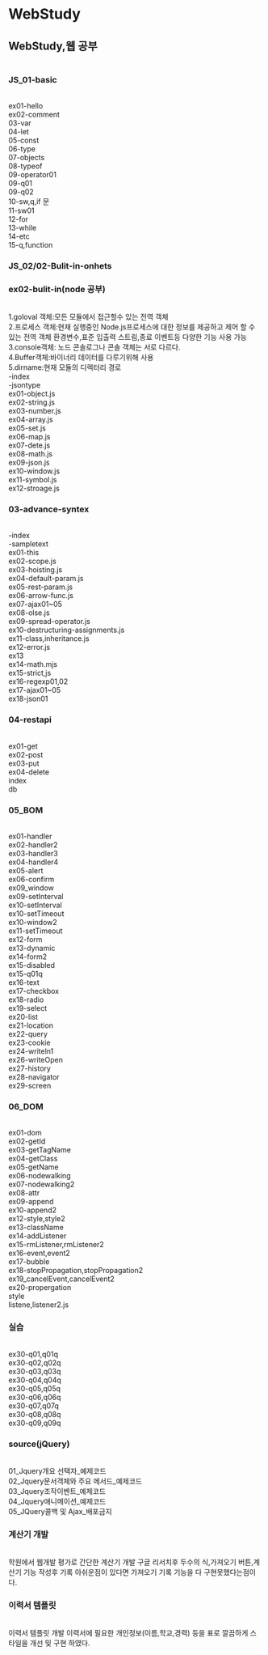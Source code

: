 # WebStudy
<h2>WebStudy,웹 공부</h1> 
<h3></br>JS_01-basic</h3>
</br>ex01-hello
</br>ex02-comment
</br>03-var
</br>04-let
</br>05-const
</br>06-type
</br>07-objects
</br>08-typeof
</br>09-operator01
</br>09-q01
</br>09-q02
</br>10-sw,q,if 문
</br>11-sw01
</br>12-for
</br>13-while
</br>14-etc
</br>15-q,function
<h3>JS_02/02-Bulit-in-onhets</h3>

<h3>ex02-bulit-in(node 공부)</h3>
</br>1.goloval 객체:모든 모듈에서 접근할수 있는 전역 객체 
</br>2.프로세스 객체:현재 실행중인 Node.js프로세스에 대한 정보를 제공하고 제어 할 수 있는
전역 객체 환경변수,표준 입출력 스트림,종료 이벤트등 다양한 기능 사용 가능 
</br>3.console객체: 노드 콘솔로그나 콘솔 객체는 서로 다르다. 
</br>4.Buffer객체:바이너리 데이터를 다루기위해 사용 
</br>5.dirname:현재 모듈의 디렉터리 경로 
</br>-index
</br>-jsontype
</br>ex01-object.js
</br>ex02-string.js
</br>ex03-number.js
</br>ex04-array.js
</br>ex05-set.js
</br>ex06-map.js
</br>ex07-dete.js
</br>ex08-math.js
</br>ex09-json.js
</br>ex10-window.js
</br>ex11-symbol.js
</br>ex12-stroage.js
<h3>03-advance-syntex</h3>
</br>-index
</br>-sampletext
</br>ex01-this
</br>ex02-scope.js
</br>ex03-hoisting.js
</br>ex04-default-param.js
</br>ex05-rest-param.js
</br>ex06-arrow-func.js
</br>ex07-ajax01~05
</br>ex08-olse.js
</br>ex09-spread-operator.js
</br>ex10-destructuring-assignments.js
</br>ex11-class,inheritance.js
</br>ex12-error.js
</br>ex13
</br>ex14-math.mjs
</br>ex15-strict,js
</br>ex16-regexp01,02
</br>ex17-ajax01~05
</br>ex18-json01
<h3>04-restapi</h3>
</br>ex01-get
</br>ex02-post
</br>ex03-put
</br>ex04-delete
</br>index
</br>db
<h3>05_BOM</h3>
</br>ex01-handler
</br>ex02-handler2
</br>ex03-handler3
</br>ex04-handler4
</br>ex05-alert
</br>ex06-confirm
</br>ex09_window
</br>ex09-setInterval
</br>ex10-setInterval
</br>ex10-setTimeout
</br>ex10-window2
</br>ex11-setTimeout
</br>ex12-form
</br>ex13-dynamic
</br>ex14-form2
</br>ex15-disabled
</br>ex15-q01q
</br>ex16-text
</br>ex17-checkbox
</br>ex18-radio
</br>ex19-select
</br>ex20-list
</br>ex21-location
</br>ex22-query
</br>ex23-cookie
</br>ex24-writeln1
</br>ex26-writeOpen
</br>ex27-history
</br>ex28-navigator
</br>ex29-screen
<h3>06_DOM</h3>
</br>ex01-dom
</br>ex02-getId
</br>ex03-getTagName
</br>ex04-getClass
</br>ex05-getName
</br>ex06-nodewalking
</br>ex07-nodewalking2
</br>ex08-attr
</br>ex09-append
</br>ex10-append2
</br>ex12-style,style2
</br>ex13-className
</br>ex14-addListener
</br>ex15-rmListener,rmListener2
</br>ex16-event,event2
</br>ex17-bubble
</br>ex18-stopPropagation,stopPropagation2
</br>ex19_cancelEvent,cancelEvent2
</br>ex20-propergation
</br>style
</br>listene,listener2.js
<h3>실습</h3>
</br>ex30-q01,q01q
</br>ex30-q02,q02q
</br>ex30-q03,q03q
</br>ex30-q04,q04q
</br>ex30-q05,q05q
</br>ex30-q06,q06q
</br>ex30-q07,q07q
</br>ex30-q08,q08q
</br>ex30-q09,q09q
<h3>source(jQuery)</h3>
</br>01_Jquery개요 선택자_예제코드
</br>02_Jquery문서객체와 주요 메서드_예제코드
</br>03_Jquery조작이벤트_예제코드
</br>04_Jquery애니메이션_예제코드
</br>05_JQuery콜백 및 Ajax_배포금지
<h3>계산기 개발</h3>
</br>학원에서 웹개발 평가로 간단한 계산기 개발 
구글 리서치후 두수의 식,가져오기 버튼,계산기 기능 작성후 기록
아쉬운점이 있다면 가져오기 기록 기능을 다 구현못했다는점이다. 
<h3>이력서 템플릿</h3>
</br>이력서 템플릿 개발 
이력서에 필요한 개인정보(이름,학교,경력) 등을 표로 깔끔하게 스타일을 개선 및 구현 하였다. 
